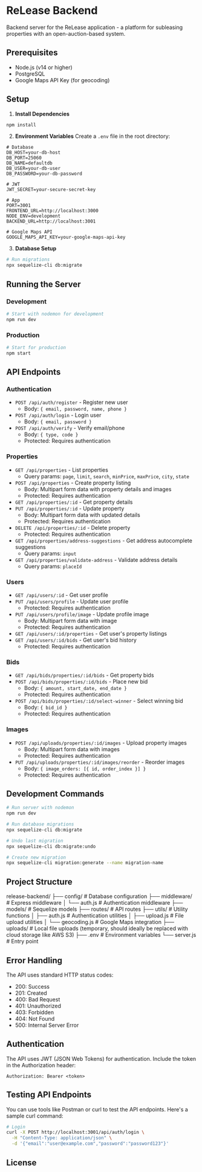 # ReLease Backend

Backend server for the ReLease application - a platform for subleasing properties with an open-auction-based system.

## Prerequisites

- Node.js (v14 or higher)
- PostgreSQL
- Google Maps API Key (for geocoding)

## Setup

1. **Install Dependencies**
```bash
npm install
```

2. **Environment Variables**
Create a `.env` file in the root directory:
```
# Database
DB_HOST=your-db-host
DB_PORT=25060
DB_NAME=defaultdb
DB_USER=your-db-user
DB_PASSWORD=your-db-password

# JWT
JWT_SECRET=your-secure-secret-key

# App
PORT=3001
FRONTEND_URL=http://localhost:3000
NODE_ENV=development
BACKEND_URL=http://localhost:3001

# Google Maps API
GOOGLE_MAPS_API_KEY=your-google-maps-api-key
```

3. **Database Setup**
```bash
# Run migrations
npx sequelize-cli db:migrate
```

## Running the Server

### Development
```bash
# Start with nodemon for development
npm run dev
```

### Production
```bash
# Start for production
npm start
```

## API Endpoints

### Authentication
- `POST /api/auth/register` - Register new user
  - Body: `{ email, password, name, phone }`
- `POST /api/auth/login` - Login user
  - Body: `{ email, password }`
- `POST /api/auth/verify` - Verify email/phone
  - Body: `{ type, code }`
  - Protected: Requires authentication

### Properties
- `GET /api/properties` - List properties
  - Query params: `page`, `limit`, `search`, `minPrice`, `maxPrice`, `city`, `state`
- `POST /api/properties` - Create property listing
  - Body: Multipart form data with property details and images
  - Protected: Requires authentication
- `GET /api/properties/:id` - Get property details
- `PUT /api/properties/:id` - Update property
  - Body: Multipart form data with updated details
  - Protected: Requires authentication
- `DELETE /api/properties/:id` - Delete property
  - Protected: Requires authentication
- `GET /api/properties/address-suggestions` - Get address autocomplete suggestions
  - Query params: `input`
- `GET /api/properties/validate-address` - Validate address details
  - Query params: `placeId`

### Users
- `GET /api/users/:id` - Get user profile
- `PUT /api/users/profile` - Update user profile
  - Protected: Requires authentication
- `PUT /api/users/profile/image` - Update profile image
  - Body: Multipart form data with image
  - Protected: Requires authentication
- `GET /api/users/:id/properties` - Get user's property listings
- `GET /api/users/:id/bids` - Get user's bid history
  - Protected: Requires authentication

### Bids
- `GET /api/bids/properties/:id/bids` - Get property bids
- `POST /api/bids/properties/:id/bids` - Place new bid
  - Body: `{ amount, start_date, end_date }`
  - Protected: Requires authentication
- `POST /api/bids/properties/:id/select-winner` - Select winning bid
  - Body: `{ bid_id }`
  - Protected: Requires authentication

### Images
- `POST /api/uploads/properties/:id/images` - Upload property images
  - Body: Multipart form data with images
  - Protected: Requires authentication
- `PUT /api/uploads/properties/:id/images/reorder` - Reorder images
  - Body: `{ image_orders: [{ id, order_index }] }`
  - Protected: Requires authentication


## Development Commands

```bash
# Run server with nodemon
npm run dev

# Run database migrations
npx sequelize-cli db:migrate

# Undo last migration
npx sequelize-cli db:migrate:undo

# Create new migration
npx sequelize-cli migration:generate --name migration-name
```

## Project Structure
release-backend/
├── config/             # Database configuration
├── middleware/         # Express middleware
│   └── auth.js         # Authentication middleware
├── models/             # Sequelize models
├── routes/             # API routes
├── utils/              # Utility functions
│   ├── auth.js         # Authentication utilities
│   ├── upload.js       # File upload utilities
│   └── geocoding.js    # Google Maps integration
├── uploads/            # Local file uploads (temporary, should ideally be replaced with cloud storage like AWS S3)
├── .env                # Environment variables
└── server.js           # Entry point

## Error Handling

The API uses standard HTTP status codes:
- 200: Success
- 201: Created
- 400: Bad Request
- 401: Unauthorized
- 403: Forbidden
- 404: Not Found
- 500: Internal Server Error

## Authentication

The API uses JWT (JSON Web Tokens) for authentication. Include the token in the Authorization header:
```
Authorization: Bearer <token>
```

## Testing API Endpoints

You can use tools like Postman or curl to test the API endpoints. Here's a sample curl command:

```bash
# Login
curl -X POST http://localhost:3001/api/auth/login \
  -H "Content-Type: application/json" \
  -d '{"email":"user@example.com","password":"password123"}'
```

## License